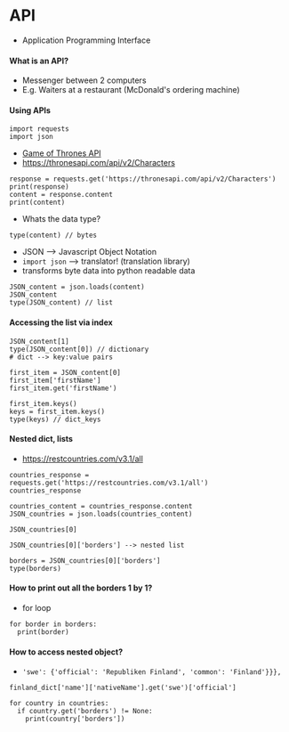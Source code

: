 # API
- Application Programming Interface


#### What is an API?
- Messenger between 2 computers
- E.g. Waiters at a restaurant (McDonald's ordering machine)

#### Using APIs

```
import requests
import json
```
- [Game of Thrones API](https://thronesapi.com/)
- https://thronesapi.com/api/v2/Characters

```
response = requests.get('https://thronesapi.com/api/v2/Characters')
print(response)
content = response.content
print(content)
```

- Whats the data type?

```
type(content) // bytes
```

- JSON --> Javascript Object Notation
- `import json` --> translator! (translation library)
- transforms byte data into python readable data

```
JSON_content = json.loads(content)
JSON_content
type(JSON_content) // list
```

#### Accessing the list via index
```
JSON_content[1]
type(JSON_content[0]) // dictionary
# dict --> key:value pairs
```

```
first_item = JSON_content[0]
first_item['firstName']
first_item.get('firstName')
```

```
first_item.keys()
keys = first_item.keys()
type(keys) // dict_keys
```

#### Nested dict, lists
- https://restcountries.com/v3.1/all

```
countries_response = requests.get('https://restcountries.com/v3.1/all')
countries_response
```

```
countries_content = countries_response.content
JSON_countries = json.loads(countries_content)

JSON_countries[0]
```

```
JSON_countries[0]['borders'] --> nested list
```

```
borders = JSON_countries[0]['borders']
type(borders)
```

#### How to print out all the borders 1 by 1?
- for loop

```
for border in borders:
  print(border)
```

#### How to access nested object?
- `'swe': {'official': 'Republiken Finland', 'common': 'Finland'}}},`

```
finland_dict['name']['nativeName'].get('swe')['official']
```


```
for country in countries:
  if country.get('borders') != None:
    print(country['borders'])
```

